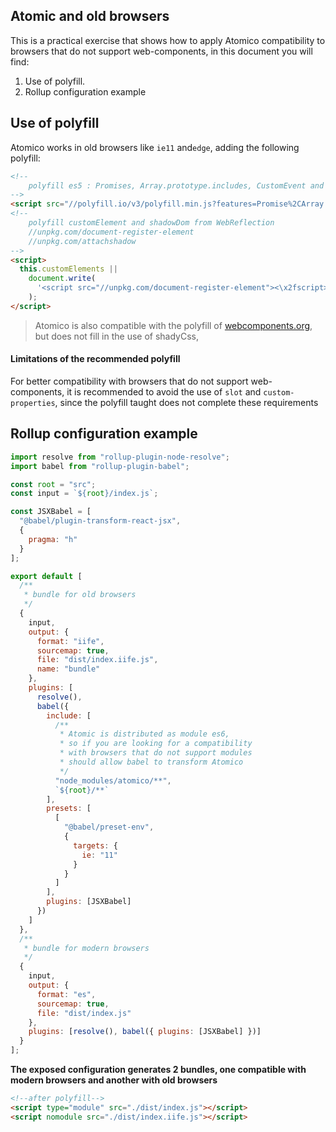## Atomic and old browsers

This is a practical exercise that shows how to apply Atomico compatibility to browsers that do not support web-components, in this document you will find:

1. Use of polyfill.
2. Rollup configuration example

## Use of polyfill

Atomico works in old browsers like `ie11` and`edge`, adding the following polyfill:

```html
<!-- 
    polyfill es5 : Promises, Array.prototype.includes, CustomEvent and Symbol.
-->
<script src="//polyfill.io/v3/polyfill.min.js?features=Promise%2CArray.prototype.includes%2CSymbol%2CCustomEvent"></script>
<!--
    polyfill customElement and shadowDom from WebReflection
    //unpkg.com/document-register-element
    //unpkg.com/attachshadow
-->
<script>
  this.customElements ||
    document.write(
      '<script src="//unpkg.com/document-register-element"><\x2fscript><script src="//unpkg.com/attachshadow"><\x2fscript>'
    );
</script>
```

> Atomico is also compatible with the polyfill of [webcomponents.org](https://www.webcomponents.org/polyfills), but does not fill in the use of shadyCss,

#### Limitations of the recommended polyfill

For better compatibility with browsers that do not support web-components, it is recommended to avoid the use of `slot` and `custom-properties`, since the polyfill taught does not complete these requirements

## Rollup configuration example

```jsx
import resolve from "rollup-plugin-node-resolve";
import babel from "rollup-plugin-babel";

const root = "src";
const input = `${root}/index.js`;

const JSXBabel = [
  "@babel/plugin-transform-react-jsx",
  {
    pragma: "h"
  }
];

export default [
  /**
   * bundle for old browsers
   */
  {
    input,
    output: {
      format: "iife",
      sourcemap: true,
      file: "dist/index.iife.js",
      name: "bundle"
    },
    plugins: [
      resolve(),
      babel({
        include: [
          /**
           * Atomic is distributed as module es6,
           * so if you are looking for a compatibility
           * with browsers that do not support modules
           * should allow babel to transform Atomico
           */
          "node_modules/atomico/**",
          `${root}/**`
        ],
        presets: [
          [
            "@babel/preset-env",
            {
              targets: {
                ie: "11"
              }
            }
          ]
        ],
        plugins: [JSXBabel]
      })
    ]
  },
  /**
   * bundle for modern browsers
   */
  {
    input,
    output: {
      format: "es",
      sourcemap: true,
      file: "dist/index.js"
    },
    plugins: [resolve(), babel({ plugins: [JSXBabel] })]
  }
];
```

**The exposed configuration generates 2 bundles, one compatible with modern browsers and another with old browsers**

```html
<!--after polyfill-->
<script type="module" src="./dist/index.js"></script>
<script nomodule src="./dist/index.iife.js"></script>
```
